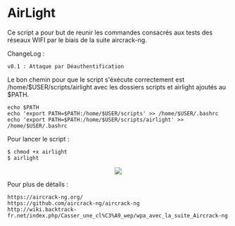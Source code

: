 # AirLight

Ce script a pour but de reunir les commandes consacrés aux tests des réseaux WIFI par le biais de la suite aircrack-ng. 

ChangeLog :

    v0.1 : Attaque par Déauthentification 

Le bon chemin pour que le script s'éxécute correctement est /home/$USER/scripts/airlight avec les dossiers scripts et airlight ajoutés au $PATH.
    
    echo $PATH
    echo 'export PATH=$PATH:/home/$USER/scripts' >> /home/$USER/.bashrc
    echo 'export PATH=$PATH:/home/$USER/scripts/airlight' >> /home/$USER/.bashrc

Pour lancer le script :

    $ chmod +x airlight
    $ airlight

<p align="center">
  <img src="https://image.noelshack.com/fichiers/2018/25/1/1529323468-capture-du-2018-06-18-14-03-44.png">
</p>

Pour plus de détails :

    https://aircrack-ng.org/
    https://github.com/aircrack-ng/aircrack-ng
    http://wiki.backtrack-fr.net/index.php/Casser_une_cl%C3%A9_wep/wpa_avec_la_suite_Aircrack-ng
